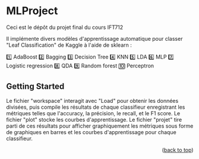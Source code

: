 # MLProject

Ceci est le dépôt du projet final du cours IFT712

Il implémente divers modèles d'apprentissage automatique pour classer "Leaf Classification" de Kaggle à l'aide de sklearn :

1️⃣ AdaBoost
2️⃣ Bagging
3️⃣ Decision Tree
4️⃣ KNN
5️⃣ LDA
6️⃣ MLP
7️⃣ Logistic regression
8️⃣ QDA
9️⃣ Random forest
🔟 Perceptron

## Getting Started

Le fichier "workspace" interagit avec "Load" pour obtenir les données divisées, puis compile les résultats de chaque classifieur enregistrant les métriques telles que l'accuracy, la précision, le recall, et le F1 score. 
Le fichier "plot" stocke les courbes d'apprentissage. 
Le fichier "projet" tire parti de ces résultats pour afficher graphiquement les métriques sous forme de graphiques en barres et les courbes d'apprentissage pour chaque classifieur. 
<p align="right">(<a href="#readme-top">back to top</a>)</p>

